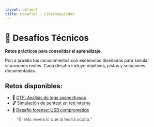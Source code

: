 ```yaml
---
layout: default
title: Desafíos – Ciberseguridad
---
```


# 🎯 Desafíos Técnicos  
**Retos prácticos para consolidar el aprendizaje.**

Pon a prueba tus conocimientos con escenarios diseñados para simular situaciones reales. Cada desafío incluye objetivos, pistas y soluciones documentadas.

## Retos disponibles:

- 🧠 [CTF: Análisis de logs sospechosos](ctf-logs.md)
- 🔓 [Simulación de pentest en red interna](pentest.md)
- 🧪 [Desafío forense: USB comprometido](usb.md)

> “El reto revela lo que la teoría oculta.”